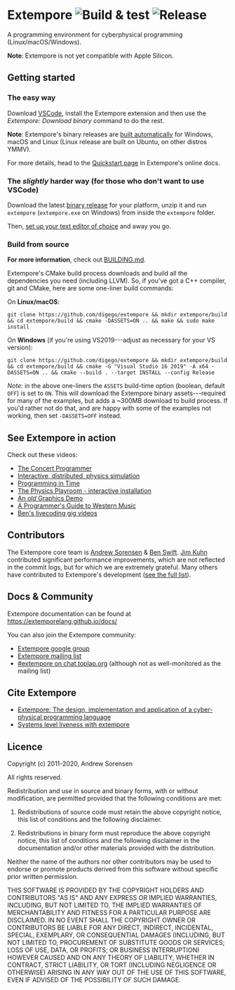 # Extempore ![Build & test](https://github.com/digego/extempore/workflows/Build%20&%20run%20tests/badge.svg?branch=master) ![Release](https://github.com/digego/extempore/workflows/Release/badge.svg)

A programming environment for cyberphysical programming (Linux/macOS/Windows).

**Note**: Extempore is not yet compatible with Apple Silicon.

## Getting started

### The easy way

Download [VSCode](https://code.visualstudio.com/), install the Extempore
extension and then use the _Extempore: Download binary_ command to do the rest.

**Note**: Extempore's binary releases are [built
automatically](https://github.com/digego/extempore/actions?query=workflow%3ARelease)
for Windows, macOS and Linux (Linux release are built on Ubuntu, on other
distros YMMV).

For more details, head to the [Quickstart
page](https://extemporelang.github.io/docs/overview/quickstart/) in Extempore's
online docs.

### The _slightly_ harder way (for those who don't want to use VSCode)

Download the latest [binary
release](https://github.com/digego/extempore/releases) for your platform, unzip
it and run `extempore` (`extempore.exe` on Windows) from inside the `extempore`
folder.

Then, [set up your text editor of
choice](https://extemporelang.github.io/docs/guides/editor-support/) and away
you go.

### Build from source

**For more information**, check out [BUILDING.md](./BUILDING.md).

Extempore's CMake build process downloads and build all the dependencies you
need (including LLVM). So, if you've got a C++ compiler, git and CMake, here are
some one-liner build commands:

On **Linux/macOS**:

    git clone https://github.com/digego/extempore && mkdir extempore/build && cd extempore/build && cmake -DASSETS=ON .. && make && sudo make install
    
On **Windows** (if you're using VS2019---adjust as necessary for your VS
version):

    git clone https://github.com/digego/extempore && mkdir extempore/build && cd extempore/build && cmake -G "Visual Studio 16 2019" -A x64 -DASSETS=ON .. && cmake --build . --target INSTALL --config Release

_Note:_ in the above one-liners the `ASSETS` build-time option (boolean, default
`OFF`) is set to `ON`. This will download the Extempore binary assets---required
for many of the examples, but adds a ~300MB download to build process. If you'd
rather not do that, and are happy with some of the examples not working, then
set `-DASSETS=OFF` instead.

## See Extempore in action

Check out these videos:

- [The Concert Programmer](https://www.youtube.com/watch?v=yY1FSsUV-8c)
- [Interactive, distributed, physics simulation](https://vimeo.com/126577281)
- [Programming in Time](https://www.youtube.com/watch?v=Sg2BjFQnr9s)
- [The Physics Playroom - interactive installation](https://vimeo.com/58239256)
- [An *old* Graphics Demo](https://vimeo.com/37293927)
- [A Programmer's Guide to Western Music](https://www.youtube.com/watch?v=xpSYWd_aIiI)
- [Ben's livecoding gig videos](https://benswift.me/livecoding/)

## Contributors

The Extempore core team is [Andrew Sorensen](https://github.com/digego) & [Ben
Swift](https://github.com/benswift). [Jim Kuhn](https://github.com/JimKuhn)
contributed significant performance improvements, which are not reflected in the
commit logs, but for which we are extremely grateful.  Many others have
contributed to Extempore's development ([see the full
list](https://github.com/digego/extempore/graphs/contributors)).

## Docs & Community

Extempore documentation can be found at <https://extemporelang.github.io/docs/>

You can also join the Extempore community:

- [Extempore google group](http://groups.google.com/group/extemporelang)
- [Extempore mailing list](mailto:extemporelang@googlegroups.com)
- [#extempore on chat.toplap.org](https://chat.toplap.org/home) (although not as
  well-monitored as the mailing list)

## Cite Extempore

- [Extempore: The design, implementation and application of a cyber-physical programming language](https://openresearch-repository.anu.edu.au/handle/1885/144603)
- [Systems level liveness with extempore](https://dl.acm.org/citation.cfm?id=3133858)

## Licence

Copyright (c) 2011-2020, Andrew Sorensen

All rights reserved.

Redistribution and use in source and binary forms, with or without 
modification, are permitted provided that the following conditions are met:

1. Redistributions of source code must retain the above copyright notice, 
   this list of conditions and the following disclaimer.

2. Redistributions in binary form must reproduce the above copyright notice,
   this list of conditions and the following disclaimer in the documentation 
   and/or other materials provided with the distribution.

Neither the name of the authors nor other contributors may be used to endorse
or promote products derived from this software without specific prior written 
permission.

THIS SOFTWARE IS PROVIDED BY THE COPYRIGHT HOLDERS AND CONTRIBUTORS "AS IS" 
AND ANY EXPRESS OR IMPLIED WARRANTIES, INCLUDING, BUT NOT LIMITED TO, THE 
IMPLIED WARRANTIES OF MERCHANTABILITY AND FITNESS FOR A PARTICULAR PURPOSE 
ARE DISCLAIMED. IN NO EVENT SHALL THE COPYRIGHT OWNER OR CONTRIBUTORS BE 
LIABLE FOR ANY DIRECT, INDIRECT, INCIDENTAL, SPECIAL, EXEMPLARY, OR 
CONSEQUENTIAL DAMAGES (INCLUDING, BUT NOT LIMITED TO, PROCUREMENT OF 
SUBSTITUTE GOODS OR SERVICES; LOSS OF USE, DATA, OR PROFITS; OR BUSINESS 
INTERRUPTION) HOWEVER CAUSED AND ON ANY THEORY OF LIABILITY, WHETHER IN 
CONTRACT, STRICT LIABILITY, OR TORT (INCLUDING NEGLIGENCE OR OTHERWISE) 
ARISING IN ANY WAY OUT OF THE USE OF THIS SOFTWARE, EVEN IF ADVISED OF THE 
POSSIBILITY OF SUCH DAMAGE.
